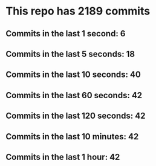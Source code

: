 # This repo has 2189 commits

## Commits in the last 1 second: 6
## Commits in the last 5 seconds: 18
## Commits in the last 10 seconds: 40
## Commits in the last 60 seconds: 42
## Commits in the last 120 seconds: 42
## Commits in the last 10 minutes: 42
## Commits in the last 1 hour: 42

